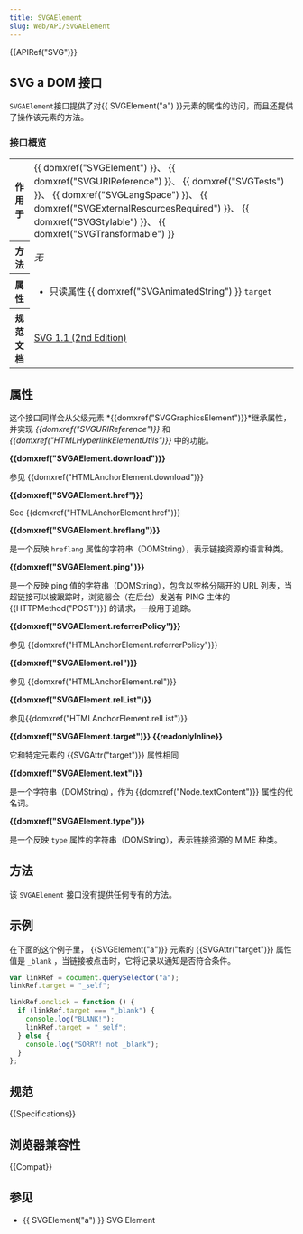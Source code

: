 ```yaml
---
title: SVGAElement
slug: Web/API/SVGAElement
---
```


{{APIRef("SVG")}}

## SVG a DOM 接口

`SVGAElement`接口提供了对{{ SVGElement("a") }}元素的属性的访问，而且还提供了操作该元素的方法。

### 接口概览

<table class="standard-table">
  <tbody>
    <tr>
      <th scope="row">作用于</th>
      <td>
        {{ domxref("SVGElement") }}、
        {{ domxref("SVGURIReference") }}、
        {{ domxref("SVGTests") }}、
        {{ domxref("SVGLangSpace") }}、
        {{ domxref("SVGExternalResourcesRequired") }}、
        {{ domxref("SVGStylable") }}、
        {{ domxref("SVGTransformable") }}
      </td>
    </tr>
    <tr>
      <th scope="row">方法</th>
      <td><em>无</em></td>
    </tr>
    <tr>
      <th scope="row">属性</th>
      <td>
        <ul>
          <li>
            只读属性 {{ domxref("SVGAnimatedString") }}
            <code>target</code>
          </li>
        </ul>
      </td>
    </tr>
    <tr>
      <th scope="row">规范文档</th>
      <td>
        <a href="http://www.w3.org/TR/SVG11/linking.html#InterfaceSVGAElement"
          >SVG 1.1 (2nd Edition)</a
        >
      </td>
    </tr>
  </tbody>
</table>

## 属性

这个接口同样会从父级元素 *{{domxref("SVGGraphicsElement")}}*继承属性，并实现 _{{domxref("SVGURIReference")}}_ 和 _{{domxref("HTMLHyperlinkElementUtils")}}_ 中的功能。

**{{domxref("SVGAElement.download")}}**

参见 {{domxref("HTMLAnchorElement.download")}}

**{{domxref("SVGAElement.href")}}**

See {{domxref("HTMLAnchorElement.href")}}

**{{domxref("SVGAElement.hreflang")}}**

是一个反映 `hreflang` 属性的字符串（DOMString），表示链接资源的语言种类。

**{{domxref("SVGAElement.ping")}}**

是一个反映 ping 值的字符串（DOMString），包含以空格分隔开的 URL 列表，当超链接可以被跟踪时，浏览器会（在后台）发送有 PING 主体的 {{HTTPMethod("POST")}} 的请求，一般用于追踪。

**{{domxref("SVGAElement.referrerPolicy")}}**

参见 {{domxref("HTMLAnchorElement.referrerPolicy")}}

**{{domxref("SVGAElement.rel")}}**

参见 {{domxref("HTMLAnchorElement.rel")}}

**{{domxref("SVGAElement.relList")}}**

参见{{domxref("HTMLAnchorElement.relList")}}

**{{domxref("SVGAElement.target")}} {{readonlyInline}}**

它和特定元素的 {{SVGAttr("target")}} 属性相同

**{{domxref("SVGAElement.text")}}**

是一个字符串（DOMString），作为 {{domxref("Node.textContent")}} 属性的代名词。

**{{domxref("SVGAElement.type")}}**

是一个反映 `type` 属性的字符串（DOMString），表示链接资源的 MIME 种类。

## 方法

该 `SVGAElement` 接口没有提供任何专有的方法。

## 示例

在下面的这个例子里， {{SVGElement("a")}} 元素的 {{SVGAttr("target")}} 属性值是 `_blank` ，当链接被点击时，它将记录以通知是否符合条件。

```js
var linkRef = document.querySelector("a");
linkRef.target = "_self";

linkRef.onclick = function () {
  if (linkRef.target === "_blank") {
    console.log("BLANK!");
    linkRef.target = "_self";
  } else {
    console.log("SORRY! not _blank");
  }
};
```

## 规范

{{Specifications}}

## 浏览器兼容性

{{Compat}}

## 参见

- {{ SVGElement("a") }} SVG Element
